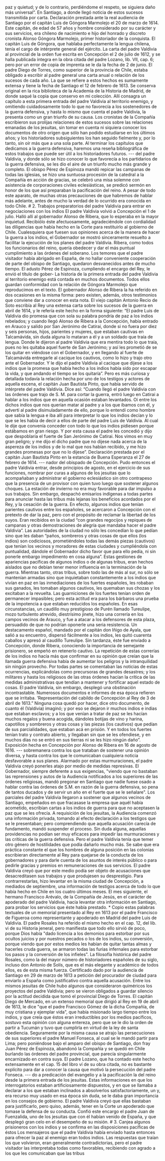 paz y quietud; y de lo contrario, perdiéndome el respeto, se siguiera daño más universal”. En Santiago, a donde llegó noticia de estos sucesos transmitida por carta. Declaración prestada ante la real audiencia de Santiago por el capitán Luis de Góngora Marmolejo el 20 de marzo de 1614. Este capitán, de edad de 57 años y hombre considerado por su carácter y sus servicios, era chileno de nacimiento e hijo del honrado y discreto cronista Alonso Góngora Marmolejo, primer historiador de la conquista. El capitán Luis de Góngora, que hablaba perfectamente la lengua chilena, tenía el cargo de intérprete general del ejército. La carta del padre Valdivia al provincial de la orden fue escrita en Concepción el 2 de julio de 1612, y se halla publicada íntegra en la obra citada del padre Lozano, lib. VII, cap. 6; pero por un error de copia de imprenta se le da la fecha de 2 de junio. El padre Diego de Torres, como superior de la provincia de Chile, estaba obligado a escribir al padre general una carta anual o relación de los sucesos de cada año. La que se refiere a estos hechos es sumamente extensa y tiene la fecha de Santiago el 12 de febrero de 1613. Se conserva original en la rica biblioteca de la Academia de la Historia de Madrid, de donde saqué la copia que conservo en mi colección. Allí consagra un capítulo a esta primera entrada del padre Valdivia al territorio enemigo, y omitiendo cuidadosamente todo lo que no favorecía a los sostenedores de la guerra defensiva, y hasta lo mismo que cuenta el padre Valdivia, la presenta como un gran triunfo de su causa. Los cronistas de la Compañía escribieron sus prolijas relaciones de estos sucesos sobre las relaciones emanadas de los jesuitas, sin tomar en cuenta ni siquiera conocer los documentos de otro origen que sólo han podido estudiarse en los últimos años; y los historiadores subsiguientes los han seguido fielmente y, por lo tanto, sin oír más que a una sola parte. Al terminar los capítulos que dedicamos a la guerra defensiva, haremos una reseña bibliográfica de estos trabajos que puede ser útil a los historiadores futuros. --- del padre Valdivia, y donde sólo se hizo conocer lo que favorecía a los partidarios de la guerra defensiva, se les dio el aire de un triunfo mucho más grande y completo. El obispo Pérez de Espinoza mandó repicar las campanas de todas las iglesias, se hizo una suntuosa procesión de la catedral a la Compañía en acción de gracias, se celebró una misa solemne con asistencia de corporaciones civiles eclesiásticas, se predicó sermón en honor de los que así preparaban la pacificación del reino. A pesar de todo este aparato, de muchas otras precauciones de que habremos de hablar más adelante, antes de mucho la verdad de lo ocurrido era conocida en todo Chile. # 2. Trabajos preparatorios del padre Valdivia para entrar en negociaciones con los indios El padre Valdivia volvió a Concepción el 1 de julio. Halló allí al gobernador Alonso de Ribera, que lo esperaba en la mayor inquietud. Recibiólo éste afectuosamente, agradeciéndole con cordialidad las diligencias que había hecho en la Corte para restituirlo al gobierno de Chile. Cualesquiera que fuesen sus opiniones acerca de la manera de hacer la guerra a los indios, el Gobernador se mostró sinceramente resuelto a facilitar la ejecución de los planes del padre Valdivia. Ribera, como todos los funcionarios del reino, quería obedecer y dar el más puntual cumplimiento a las órdenes del soberano. Los temores que el padre visitador había abrigado en España, de no hallar conveniente cooperación de parte del obispo de Santiago, quedaron desvanecidos antes de mucho tiempo. El adusto Pérez de Espinoza, cumpliendo el encargo del Rey, le envió el título de gober- La historia de la primera entrada del padre Valdivia al territorio enemigo está contada en muchos documentos. Todos ellos guardan conformidad con la relación de Góngora Marmolejo que reproducimos en el texto. El gobernador Alonso de Ribera la ha referido en dos ocasiones en la misma forma: pero existen, además, otros testimonios que conviene dar a conocer en esta nota. El viejo capitán Antonio Recio de Soto escribía al Rey una extensa carta sobre los sucesos de la guerra en abril de 1614, y le refería este hecho en la forma siguiente: “El padre Luis de Valdivia dio promesa que con sola su palabra pondría de paz a los indios rebelados; y cuando llegó Alonso de Ribera a la Concepción, había entrado en Arauco y salido por San Jerónimo de Catirai, donde si no fuera por diez y seis personas, hijos, parientes y mujeres, que estaban cautivas en Talcamávida, sin duda alguna lo mataran a él y a un soldado que traía de lengua. Donde le dijeron al padre Valdivia que era mentira todo lo que traía, pues no les quitaba aquel fuerte de San Jerónimo; y así les prometió de se los quitar en viéndose con el Gobernador, y en llegando al fuerte de Talcamávida entregarle al cacique los cautivos, como lo hizo y trajo otro ante el Gobernador. Y le dijo el padre Valdivia al cacique que dijese a los indios que la promesa que había hecho a los indios había sido por escapar la vida, y que andando el tiempo se los quitaría”. Pero es más curiosa y detallada todavía la relación hecha por uno de los testigos y actores de aquella escena, el capitán Juan Bautista Pinto, que había servido de intérprete del padre Valdivia. Dice así: “Cuando llegó el padre Valdivia con las órdenes que trajo de S. M. para cortar la guerra, entró luego en Catirai a hablar a los indios que en aquella ocasión estaban levantados. Oí entre los dichos indios que nos querían matar al padre y a los que íbamos con él, y advertí al padre disimuladamente de ello, porque lo entendí como hombre que sabía la lengua e iba allí para interpretar lo que los indios decían y lo que se les había de decir a ellos de parte del padre Luis de Valdivia. Al cual le dije que convenía conceder con todo lo que los indios pidiesen porque estábamos en gran riesgo. Y por esta causa el padre les concedió y dijo que despoblaría el fuerte de San Jerónimo de Catirai. Nos vimos en muy gran peligro; y me dijo el dicho padre que no dijese nada acerca de la aspereza de los indios y de lo mal que nos habían recibido, y me hizo grandes promesas por que no lo dijese”. Declaración prestada por el capitán Juan Bautista Pinto en la estancia de Buena Esperanza el 27 de febrero de 1614. --- nador del obispado de Concepción. Pudo entonces el padre Valdivia entrar, desde principios de agosto, en el ejercicio de sus funciones, nombrar por curas a algunos de los jesuitas que lo acompañaban y administrar el gobierno eclesiástico sin otro contrapeso que la presencia de un provisor con quien tuvo luego que sostener algunos choques. La estación de invierno no era muy favorable para dar impulso a sus trabajos. Sin embargo, despachó emisarios indígenas a todas partes para anunciar hasta las tribus más lejanas los beneficios acordados por el Rey, y la cesación de la guerra. En efecto, algunos indios que tenían parientes cautivos entre los españoles, se acercaron a Concepción con el pretexto de dar la paz, pero con el propósito de reclamar la libertad de los suyos. Eran recibidos en la ciudad “con grandes regocijos y repiques de campanas y otras demostraciones de alegría que mandaba hacer el padre Valdivia”. Las autoridades de la ciudad no sólo les concedían lo que pedían sino que les daban “paños, sombreros y otras cosas de que ellos (los indios) son codiciosos, prometiéndoles todas las demás piezas (cautivos) que tenían los vecinos y moradores de estas ciudades y cumpliéndola con puntualidad, dándole el Gobernador dicho favor que para ello pedía, ni sin ponerle embargo impedimento en cosa alguna”. Estas gestiones de apariencias pacíficas de algunos indios o de algunas tribus, eran hechos aislados que no debían tener menor influencia en la terminación de la guerra. Mientras tanto, otras tribus, sobre todo las de más al sur, no sólo se mantenían armadas sino que inquietaban constantemente a los indios que vivían en paz en las inmediaciones de los fuertes españoles, les robaban sus ganados, les tomaban algunos cautivos, les quemaban sus chozas y los excitaban a la revuelta. Las guarniciones de los fuertes tenían orden de permanecer impasibles; pero esta actitud era para los bárbaros una prueba de la impotencia a que estaban reducidos los españoles. En esas circunstancias, un caudillo muy prestigioso de Purén llamado Tureulipe, mozo turbulento atrevido, diestrísimo jinete, hizo una correría en los campos vecinos de Arauco, y fue a atacar a los defensores de esta plaza, persuadido de que no podrían oponerle una seria resistencia. Un destacamento español, mandado por el capitán don Iñigo de Ayala, que salió a su encuentro, dispersó fácilmente a los indios, les quitó cuarenta caballos y apresó al caudillo Tureulipe. Sin tardanza, éste fue enviado a Concepción, donde Ribera, conociendo la importancia de semejante prisionero, se empeñó en retenerlo cautivo. La repetición de estas correrías de los indios no hacía más que confirmar en su opinión que creían que la llamada guerra defensiva había de aumentar los peligros y la intranquilidad sin ningún provecho. Por todas partes se comentaban las noticias de estas ocurrencias, explicándolas como precursoras de grandes desastres; y los militares y hasta los religiosos de las otras órdenes hacían la crítica de las medidas administrativas que tendían a mantener y fortificar aquel estado de cosas. El padre Valdivia, sin embargo, desplegó una obstinación incontrastable. Numerosos documentos e informes de esa época refieren que se irritaba. ’Representación del cabildo de Concepción al Rey de 3 de abril de 1613.” Ninguna cosa quedó por hacer, dice otro documento, de cuanto él (Valdivia) imaginó; y por eso se dejaron ir muchos indios e indias que estaban esclavos; y a los que venían a tratar de paz se les hacían muchos regalos y buena acogida, dándoles botijas de vino y harina, capotillos y sombreros y otras cosas y las piezas (los cautivos) que pedían de sus parcialidades, que estaban acá en prisión. Y en todos los fuertes tenían trato y contrato abierto, y llegaban sin que se les ofendiese, y en muchos días no se entró en sus tierras ni se les hizo ningún daño”. Exposición hecha en Concepción por Alonso de Ribera en 16 de agosto de 1616. --- sobremanera contra los que trataban de sostener una opinión diversa, y hasta contra los que le comunicaban cualquiera noticia desfavorable a sus planes. Alarmado por estas murmuraciones, el padre Valdivia creyó ponerles atajo por medio de medidas represivas. El Gobernador, siempre deferente a sus exigencias, "viendo que no bastaban las reprensiones y autos de la Audiencia notificados a los superiores de las órdenes religiosas, mandó pregonar en Santiago que nadie fuese osado a hablar contra las órdenes de S.M. en razón de la guerra defensiva, so pena de tantos ducados y de servir un año en el fuerte que se le señalare". Los parciales del padre Valdivia llegaron a sostener que algunos vecinos de Santiago, empeñados en que fracasase la empresa que aquél había acometido, escribían cartas a los indios de guerra para que no aceptasen la paz que se les ofrecía. A requisición de los jesuitas, la Audiencia comenzó una información privada, tomando al efecto declaración a los testigos que se le presentaban; pero comprendiendo que aquella acusación carecía de fundamento, mandó suspender el proceso. Sin duda alguna, aquellas providencias no podían ser muy eficaces para impedir las murmuraciones y las críticas de la guerra defensiva. Pero el padre Valdivia tenía que temer otro género de hostilidades que podía dañarlo mucho más. Se sabe que era práctica constante el que los hombres de alguna posición en las colonias escribieran directamente al Rey para quejarse de la conducta de los gobernadores y para darle cuenta de los asuntos de interés público o para pedirle gracias y premios en remuneraciones de sus servicios. El padre Valdivia creyó que por este medio podía ser objeto de acusaciones que desacreditasen sus trabajos y que produjesen su desprestigio. Para contrarrestarlas, hizo levantar en la misma ciudad de Concepción, a mediados de septiembre, una información de testigos acerca de todo lo que había hecho en Chile en los cuatro últimos meses. El mes siguiente, el hermano Francisco Arévalo, de la Compañía de Jesús, en el carácter de apoderado del padre Valdivia, hacía levantar otra información en Santiago, para probar los servicios que éste había prestado. * Copio estas palabras textuales de un memorial presentado al Rey en 1613 por el padre Francisco de Figueroa como representante y apoderado en Madrid del padre Luis de Valdivia. El padre Rosales ha referido el mismo hecho en el cap. 12, del lib. vi de su Historia jeneral, pero manifiesta que todo ello sirvió de poco, porque Dios había "dado licencia a los demonios para estorbar por sus ocultos juicios y por nuestros pecados o los de los indios, su conversión, porque viendo que por estos medios les habían de quitar tantas almas y hacerles cruda guerra, se armaron todas las furias infernales para estorbar los pasos y la conversión de los infieles". La filosofía histórica del padre Rosales, como la del mayor número de historiadores españoles de su siglo, incluso don Antonio de Solís, que es el más elegante y académico de todos ellos, es de esta misma fuerza. Certificado dado por la audiencia de Santiago en 29 de marzo de 1613 a petición del procurador de ciudad para enviarlo a España como justificativo contra aquella acusación. Entre los mismos jesuitas de Chile hubo algunos que consideraron quiméricos los proyectos del padre Valdivia; pero se vieron obligados a guardar silencio por la actitud decidida que tomó el provincial Diego de Torres. El capitán Diego de Mercado, en un extenso memorial que dirigió al Rey en 19 de abril de 1613, le dice "que el padre Francisco Gómez de la dicha Compañía, de muy cristiana y ejemplar vida", que había misionado largo tiempo entre los indios, y que creía que éstos eran irreductibles por los medios pacíficos, sostuvo esta opinión con alguna entereza, pero que se le dio la orden de partir a Tucumán y tuvo que cumplirla en virtud de la ley de santa obediencia. Seguramente por la misma causa se atrajo las persecuciones de sus superiores el padre Manuel Fonseca, al cual se le mandó partir para Lima; pero poniéndose bajo el amparo del obispo de Santiago, don fray Juan Pérez de Espinoza, abandonó la Compañía y se quedó en Chile burlando las órdenes del padre provincial, que parecía singularmente encarnizado en contra suya. El padre Lozano, que ha contado este hecho extensamente en el cap. 15 del libro ví de su obra citada, no es bastante explícito para dar a conocer la causa que motivó la persecución del padre Fonseca. --- do a predicación del evangelio y a la pacificación la del reino desde la primera entrada de los jesuitas. Estas informaciones en que los interrogatorios estaban artificiosamente dispuestos, y en que se llamaba a declarar a los que estaban inclinados a absolverlos satisfactoriamente, un y, era recurso muy usado en esa época sin duda, se le daba gran importancia en los consejos de gobierno. El padre Valdivia creyó que ellas bastaban para justificarlo, pero quiso, además, tener en la Corte un apoderado que tomase la defensa de su conducta. Confió este encargo el padre Juan de Fuenzalida, uno de los jesuitas que con él habían venido de España, y que desplegó gran celo en el desempeño de su misión. # 3. Canjea algunos prisioneros con los indios y se confirma en las disposiciones pacíficas de éstos Los mensajeros que el padre Valdivia había enviado hasta entonces para ofrecer la paz al enemigo eran todos indios. Las respuestas que traían los que volvieron, eran generalmente contradictorias, pero el padre visitador las interpretaba todas como favorables, recibiendo con agrado a los que les comunicaban que las tribus